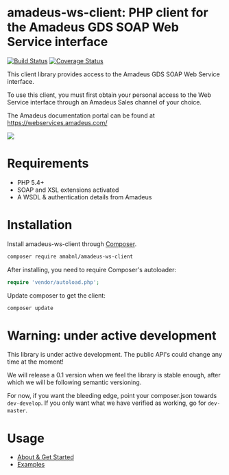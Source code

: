 # amadeus-ws-client: PHP client for the Amadeus GDS SOAP Web Service interface

[![Build Status](https://travis-ci.org/amabnl/amadeus-ws-client.svg?branch=master)](https://travis-ci.org/amabnl/amadeus-ws-client) [![Coverage Status](https://coveralls.io/repos/github/amabnl/amadeus-ws-client/badge.svg?branch=master)](https://coveralls.io/github/amabnl/amadeus-ws-client?branch=master)

This client library provides access to the Amadeus GDS SOAP Web Service interface. 

To use this client, you must first obtain your personal access to the Web Service interface through an Amadeus Sales channel of your choice.

The Amadeus documentation portal can be found at https://webservices.amadeus.com/
 
![](http://i.imgur.com/7ZcCgnj.jpg)

# Requirements

* PHP 5.4+
* SOAP and XSL extensions activated
* A WSDL & authentication details from Amadeus

# Installation

Install amadeus-ws-client through [Composer](http://getcomposer.org).

```bash
composer require amabnl/amadeus-ws-client
```

After installing, you need to require Composer's autoloader:

```php
require 'vendor/autoload.php';
```

Update composer to get the client:

 ```bash
composer update
 ```

# Warning: under active development

This library is under active development. The public API's could change any time at the moment!

We will release a 0.1 version when we feel the library is stable enough, after which we will be following semantic versioning.

For now, if you want the bleeding edge, point your composer.json towards `dev-develop`. If you only want what we have verified as working, go for `dev-master`.

# Usage

- [About & Get Started](docs/about-get-started.rst)
- [Examples](docs/samples.rst)

